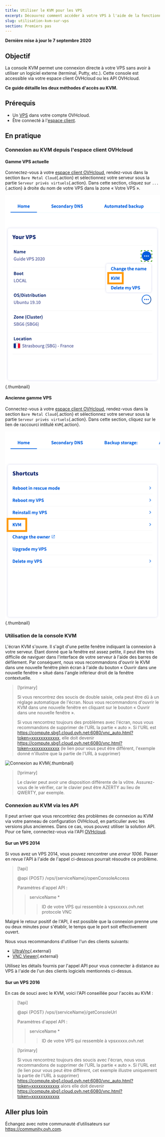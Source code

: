 ```yaml
---
title: Utiliser le KVM pour les VPS
excerpt: Découvrez comment accéder à votre VPS à l'aide de la fonctionnalité KVM
slug: utilisation-kvm-sur-vps
section: Premiers pas
---
```


**Dernière mise à jour le 7 septembre 2020**

## Objectif

La console KVM permet une connexion directe à votre VPS sans avoir à utiliser un logiciel externe (terminal, Putty, etc.). Cette console est accessible via votre espace client OVHcloud ou les API OVHcloud.  

**Ce guide détaille les deux méthodes d'accès au KVM.**

## Prérequis

- Un [VPS](https://www.ovhcloud.com/fr/vps/) dans votre compte OVHcloud.
- Être connecté à l'[espace client](https://www.ovh.com/auth/?action=gotomanager&from=https://www.ovh.com/fr/&ovhSubsidiary=fr).

## En pratique

### Connexion au KVM depuis l'espace client OVHcloud

#### Gamme VPS actuelle

Connectez-vous à votre [espace client OVHcloud](https://www.ovh.com/auth/?action=gotomanager&from=https://www.ovh.com/fr/&ovhSubsidiary=fr), rendez-vous dans la section `Bare Metal Cloud`{.action} et sélectionnez votre serveur sous la partie `Serveur privés virtuels`{.action}. Dans cette section, cliquez sur `...`{.action} à droite du nom de votre VPS dans la zone « Votre VPS ».

![Ouvrir KVM](images/kvm-new1.png){.thumbnail}

#### Ancienne gamme VPS

Connectez-vous à votre [espace client OVHcloud](https://www.ovh.com/auth/?action=gotomanager&from=https://www.ovh.com/fr/&ovhSubsidiary=fr), rendez-vous dans la section `Bare Metal Cloud`{.action} et sélectionnez votre serveur sous la partie `Serveur privés virtuels`{.action}. Dans cette section, cliquez sur le lien de raccourci intitulé `KVM`{.action}.

![Cliquez sur le bouton KVM](images/kvm-new2.png){.thumbnail}

### Utilisation de la console KVM

L'écran KVM s'ouvre. Il s'agit d'une petite fenêtre indiquant la connexion à votre serveur. Étant donné que la fenêtre est assez petite, il peut être très difficile de naviguer dans l'interface de votre serveur à l'aide des barres de défilement. Par conséquent, nous vous recommandons d'ouvrir le KVM dans une nouvelle fenêtre plein écran à l'aide du bouton « Ouvrir dans une nouvelle fenêtre » situé dans l'angle inférieur droit de la fenêtre contextuelle.

> [!primary]
>
> Si vous rencontrez des soucis de double saisie, cela peut être dû à un réglage automatique de l'écran. Nous vous recommandons d'ouvrir le KVM dans une nouvelle fenêtre en cliquant sur le bouton « Ouvrir dans une nouvelle fenêtre ».
>
> Si vous rencontrez toujours des problèmes avec l'écran, nous vous recommandons de supprimer de l'URL la partie « auto ». Si l'URL est https://compute.sbg1.cloud.ovh.net:6080/vnc_auto.html?token=xxxxxxxxxxxx, elle doit devenir https://compute.sbg1.cloud.ovh.net:6080/vnc.html?token=xxxxxxxxxxxx (le lien pour vous peut être différent, l'exemple donné n'illustre que la partie de l'URL à supprimer)
>

![Connexion au KVM](images/kvm_screen.png){.thumbnail}

> [!primary]
>
> Le clavier peut avoir une disposition différente de la vôtre. Assurez-vous de le vérifier, car le clavier peut être AZERTY au lieu de QWERTY, par exemple.
>

### Connexion au KVM via les API

Il peut arriver que vous rencontriez des problèmes de connexion au KVM via votre panneau de configuration OVHcloud, en particulier avec les versions plus anciennes. Dans ce cas, vous pouvez utiliser la solution API. Pour ce faire, connectez-vous via l'API [OVHcloud](https://api.ovh.com/).

#### Sur un VPS 2014

Si vous avez un VPS 2014, vous pouvez rencontrer  une *erreur 1006*. Passer en revue l'API à l'aide de l'appel ci-dessous pourrait résoudre ce problème.

> [!api]
>
> @api {POST} /vps/{serviceName}/openConsoleAccess
>
> Paramètres d'appel API :
>
>> serviceName *
>>> ID de votre VPS qui ressemble à vpsxxxxx.ovh.net
>> protocole
>>> VNC

Malgré le retour positif de l'API, il est possible que la connexion prenne une ou deux minutes pour s'établir, le temps que le port soit effectivement ouvert.

Nous vous recommandons d'utiliser l'un des clients suivants:

- [UltraVnc](https://www.uvnc.com/downloads/ultravnc.html){.external}
- [VNC Viewer](https://www.realvnc.com/en/connect/download/viewer/){.external}

Utilisez les détails fournis par l'appel API pour vous connecter à distance au VPS à l'aide de l'un des clients logiciels mentionnés ci-dessus.

#### Sur un VPS 2016

En cas de souci avec le KVM, voici l'API conseillée pour l'accès au KVM :

> [!api]
>
> @api {POST} /vps/{serviceName}/getConsoleUrl
>
> Paramètres d'appel API :
>
>> serviceName *
>>> ID de votre VPS qui ressemble à vpsxxxxx.ovh.net
>

> [!primary]
>
> Si vous rencontrez toujours des soucis avec l'écran, nous vous recommandons de supprimer de l'URL la partie « auto ». Si l'URL est (le lien pour vous peut être différent, cet exemple illustre uniquement la partie de l'URL à supprimer) https://compute.sbg1.cloud.ovh.net:6080/vnc_auto.html?token=xxxxxxxxxxxx alors elle doit devenir https://compute.sbg1.cloud.ovh.net:6080/vnc.html?token=xxxxxxxxxxxx
>

## Aller plus loin

Échangez avec notre communauté d’utilisateurs sur <https://community.ovh.com>.
